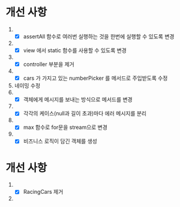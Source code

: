 # 개선 사항

1.
    -[x] assertAll 함수로 여러번 실행하는 것을 한번에 실행할 수 있도록 변경
2.
    -[x] view 에서 static 함수를 사용할 수 있도록 변경
3.
    - [x] controller 부분을 제거
4.
    -[x] cars 가 가지고 있는 numberPicker 를 메서드로 주입받도록 수정
5. 네이밍 수정
6.
    - [x] 객체에게 메시지를 보내는 방식으로 메서드를 변경
7.
    - [x] 각각의 케이스(null과 길이 초과)마다 에러 메시지를 분리
8.
    -[x] max 함수로 for문을 stream으로 변경
9.
    -[x] 비즈니스 로직이 담긴 객체를 생성

# 개선 사항

1.
    -[x] RacingCars 제거

2. 